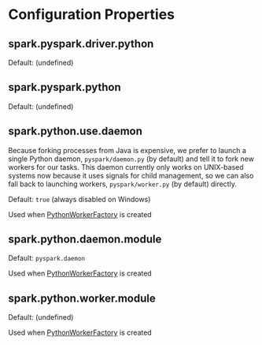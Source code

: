 # Configuration Properties

## <span id="spark.pyspark.driver.python"><span id="PYSPARK_DRIVER_PYTHON"> spark.pyspark.driver.python

Default: (undefined)

## <span id="spark.pyspark.python"><span id="PYSPARK_PYTHON"> spark.pyspark.python

Default: (undefined)

## <span id="spark.python.use.daemon"><span id="PYTHON_USE_DAEMON"> spark.python.use.daemon

Because forking processes from Java is expensive, we prefer to launch a single Python daemon, `pyspark/daemon.py` (by default) and tell it to fork new workers for our tasks. This daemon currently only works on UNIX-based systems now because it uses signals for child management, so we can also fall back to launching workers, `pyspark/worker.py` (by default) directly.

Default: `true` (always disabled on Windows)

Used when [PythonWorkerFactory](PythonWorkerFactory.md#useDaemon) is created

## <span id="spark.python.daemon.module"><span id="PYTHON_DAEMON_MODULE"> spark.python.daemon.module

Default: `pyspark.daemon`

Used when [PythonWorkerFactory](PythonWorkerFactory.md#daemonModule) is created

## <span id="spark.python.worker.module"><span id="PYTHON_WORKER_MODULE"> spark.python.worker.module

Default: (undefined)

Used when [PythonWorkerFactory](PythonWorkerFactory.md#workerModule) is created
